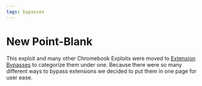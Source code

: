 ```yaml
---
tags: bypasses
---
```

# New Point-Blank
This exploit and many other Chromebook Exploits were moved to [Extension Bypasses](/LOaTwkxCRbWyokTWdnJPYg) to categorize them under one. Because there were so many different ways to bypass extensions we decided to put them in one page for user ease.